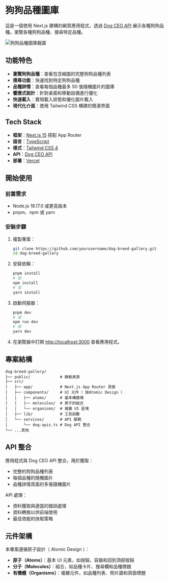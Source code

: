 # 狗狗品種圖庫

這是一個使用 Next.js 建構的網頁應用程式，透過 [Dog CEO API](https://dog.ceo/dog-api/) 展示各種狗狗品種。瀏覽各種狗狗品種、搜尋特定品種。

![狗狗品種圖庫截圖](/home-screenshot)

## 功能特色

-   **瀏覽狗狗品種**：查看包含縮圖的完整狗狗品種列表
-   **搜尋功能**：快速找到特定狗狗品種
-   **品種詳情**：查看每個品種最多 50 張隨機圖片的圖庫
-   **響應式設計**：針對桌面和移動設備進行優化
-   **快速載入**：實現載入狀態和優化圖片載入
-   **現代化介面**：使用 Tailwind CSS 構建的簡潔界面

## Tech Stack

-   **框架**：[Next.js 15](https://nextjs.org/) 搭配 App Router
-   **語言**：[TypeScript](https://www.typescriptlang.org/)
-   **樣式**：[Tailwind CSS 4](https://tailwindcss.com/)
-   **API**：[Dog CEO API](https://dog.ceo/dog-api/)
-   **部署**：[Vercel](https://vercel.com/)

## 開始使用

### 前置需求

-   Node.js 18.17.0 或更高版本
-   pnpm、npm 或 yarn

### 安裝步驟

1. 複製專案：

    ```bash
    git clone https://github.com/yourusername/dog-breed-gallery.git
    cd dog-breed-gallery
    ```

2. 安裝依賴：

    ```bash
    pnpm install
    # 或
    npm install
    # 或
    yarn install
    ```

3. 啟動伺服器：

    ```bash
    pnpm dev
    # 或
    npm run dev
    # 或
    yarn dev
    ```

4. 在瀏覽器中打開 [http://localhost:3000](http://localhost:3000) 查看應用程式。

## 專案結構

```
dog-breed-gallery/
├── public/             # 靜態資源
├── src/
│   ├── app/            # Next.js App Router 頁面
│   ├── components/     # UI 元件（ 按Atomic Design ）
│   │   ├── atoms/      # 基本構建塊
│   │   ├── molecules/  # 原子的組合
│   │   └── organisms/  # 複雜 UI 區塊
│   ├── lib/            # 工具函數
│   └── services/       # API 服務
│       └── dog-apis.ts # Dog API 整合
└── ...其他
```

## API 整合

應用程式與 Dog CEO API 整合，用於獲取：

-   完整的狗狗品種列表
-   每個品種的隨機圖片
-   品種詳情頁面的多張隨機圖片

API 處理：

-   資料獲取與適當的錯誤處理
-   資料轉換以供前端使用
-   最佳效能的快取策略

## 元件架構

本專案遵循原子設計（ Atomic Design ）：

-   **原子（Atoms）**：基本 UI 元素，如按鈕、容器和回到頂部按鈕
-   **分子（Molecules）**：組合，如品種卡片、搜尋欄和品種標題
-   **有機體（Organisms）**：複雜元件，如品種列表、照片牆和頁面標題
